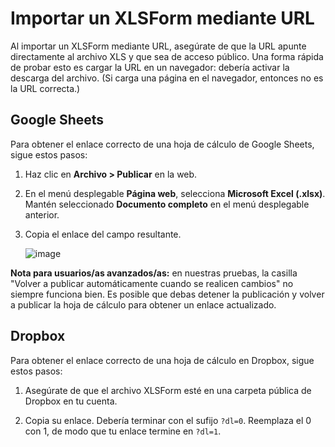 # Importar un XLSForm mediante URL

Al importar un XLSForm mediante URL, asegúrate de que la URL apunte directamente al archivo XLS y que sea de acceso público. Una forma rápida de probar esto es cargar la URL en un navegador: debería activar la descarga del archivo. (Si carga una página en el navegador, entonces no es la URL correcta.)

## Google Sheets

Para obtener el enlace correcto de una hoja de cálculo de Google Sheets, sigue estos pasos:

1. Haz clic en **Archivo > Publicar** en la web.

2. En el menú desplegable **Página web**, selecciona **Microsoft Excel (.xlsx)**. Mantén seleccionado **Documento completo** en el menú desplegable anterior.

3. Copia el enlace del campo resultante.

    ![image](/images/xls_url/link.jpg)

**Nota para usuarios/as avanzados/as:** en nuestras pruebas, la casilla "Volver a publicar automáticamente cuando se realicen cambios" no siempre funciona bien. Es posible que debas detener la publicación y volver a publicar la hoja de cálculo para obtener un enlace actualizado.

## Dropbox

Para obtener el enlace correcto de una hoja de cálculo en Dropbox, sigue estos pasos:

1. Asegúrate de que el archivo XLSForm esté en una carpeta pública de Dropbox en tu cuenta.

2. Copia su enlace. Debería terminar con el sufijo `?dl=0`. Reemplaza el 0 con 1, de modo que tu enlace termine en `?dl=1`.